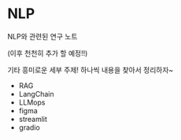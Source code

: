 # NLP


NLP와 관련된 연구 노트

(이후 천천히 추가 할 예정!!)


기타 흥미로운 세부 주제! 하나씩 내용을 찾아서 정리하자~
- RAG
- LangChain
- LLMops
- figma
- streamlit
- gradio

